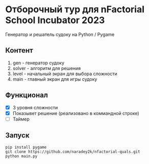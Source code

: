 # Отборочный тур для nFactorial School Incubator 2023
Генератор и решатель судоку на Python / Pygame

## Контент
1) gen - генератор судоку 
2) solver - алгоритм для решения 
3) level - начальный экран для выбора сложности
4) main - главный экран для игры судоку


## Функционал
- [x] 3 уровня сложности
- [x] Показывет решение (реализовано в коммандной строке) 
- [ ] Таймер   

## Запуск 
```
pip install pygame
git clone https://github.com/naradey2k/nfactorial-quals.git
python main.py
```
